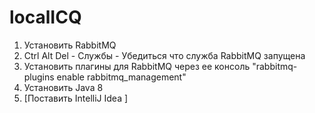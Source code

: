 # localICQ
1. Установить RabbitMQ
2. Ctrl Alt Del - Службы - Убедиться что служба RabbitMQ запущена
3. Установить плагины для RabbitMQ через ее консоль "rabbitmq-plugins enable rabbitmq_management"
4. Установить Java 8
5. [Поставить IntelliJ Idea ]
